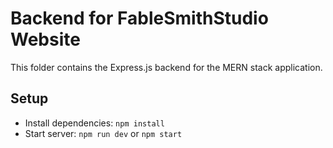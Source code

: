 # Backend for FableSmithStudio Website
This folder contains the Express.js backend for the MERN stack application.

## Setup
- Install dependencies: `npm install`
- Start server: `npm run dev` or `npm start`

